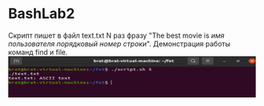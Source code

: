 # BashLab2
Скрипт пишет в файл text.txt N раз фразу "The best movie is *имя пользователя* *порядковый номер строки*".
Демонстрация работы команд find и file.
<img src="bash_lab_2.png"></img>
